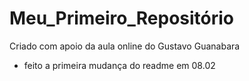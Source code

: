 # Meu_Primeiro_Repositório
 Criado com apoio da aula online do Gustavo Guanabara
- feito a primeira mudança do readme em 08.02
